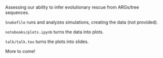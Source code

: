 Assessing our ability to infer evolutionary rescue from ARGs/tree sequences.

```Snakefile``` runs and analyzes simulations, creating the data (not provided).

```notebooks/plots.ipynb``` turns the data into plots.

```talk/talk.tex``` turns the plots into slides.

More to come!
